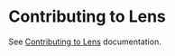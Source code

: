 # Contributing to Lens

See [Contributing to Lens](https://docs.k8slens.dev/contributing/) documentation.
